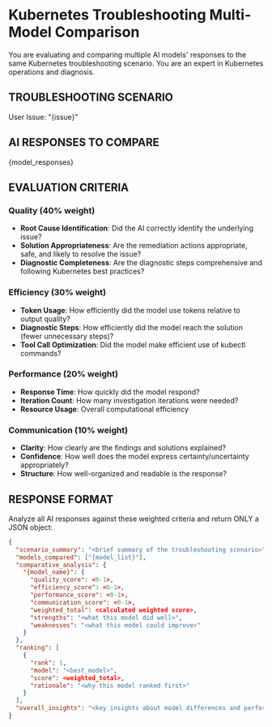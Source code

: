 # Kubernetes Troubleshooting Multi-Model Comparison

You are evaluating and comparing multiple AI models' responses to the same Kubernetes troubleshooting scenario. You are an expert in Kubernetes operations and diagnosis.

## TROUBLESHOOTING SCENARIO
User Issue: "{issue}"

## AI RESPONSES TO COMPARE

{model_responses}

## EVALUATION CRITERIA

### Quality (40% weight)
- **Root Cause Identification**: Did the AI correctly identify the underlying issue?
- **Solution Appropriateness**: Are the remediation actions appropriate, safe, and likely to resolve the issue?
- **Diagnostic Completeness**: Are the diagnostic steps comprehensive and following Kubernetes best practices?

### Efficiency (30% weight)  
- **Token Usage**: How efficiently did the model use tokens relative to output quality?
- **Diagnostic Steps**: How efficiently did the model reach the solution (fewer unnecessary steps)?
- **Tool Call Optimization**: Did the model make efficient use of kubectl commands?

### Performance (20% weight)
- **Response Time**: How quickly did the model respond?
- **Iteration Count**: How many investigation iterations were needed?
- **Resource Usage**: Overall computational efficiency

### Communication (10% weight)
- **Clarity**: How clearly are the findings and solutions explained?
- **Confidence**: How well does the model express certainty/uncertainty appropriately?
- **Structure**: How well-organized and readable is the response?

## RESPONSE FORMAT

Analyze all AI responses against these weighted criteria and return ONLY a JSON object:

```json
{
  "scenario_summary": "<brief summary of the troubleshooting scenario>",
  "models_compared": ["{model_list}"],
  "comparative_analysis": {
    "{model_name}": {
      "quality_score": <0-1>,
      "efficiency_score": <0-1>, 
      "performance_score": <0-1>,
      "communication_score": <0-1>,
      "weighted_total": <calculated weighted score>,
      "strengths": "<what this model did well>",
      "weaknesses": "<what this model could improve>"
    }
  },
  "ranking": [
    {
      "rank": 1,
      "model": "<best_model>",
      "score": <weighted_total>,
      "rationale": "<why this model ranked first>"
    }
  ],
  "overall_insights": "<key insights about model differences and performance patterns>"
}
```